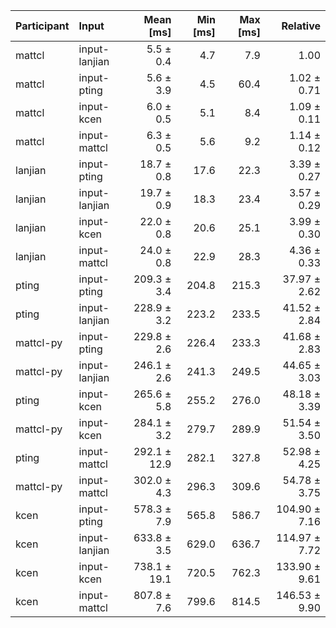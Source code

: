 | Participant | Input | Mean [ms] | Min [ms] | Max [ms] | Relative |
|:---|:---|---:|---:|---:|---:|
| mattcl | input-lanjian | 5.5 ± 0.4 | 4.7 | 7.9 | 1.00 |
| mattcl | input-pting | 5.6 ± 3.9 | 4.5 | 60.4 | 1.02 ± 0.71 |
| mattcl | input-kcen | 6.0 ± 0.5 | 5.1 | 8.4 | 1.09 ± 0.11 |
| mattcl | input-mattcl | 6.3 ± 0.5 | 5.6 | 9.2 | 1.14 ± 0.12 |
| lanjian | input-pting | 18.7 ± 0.8 | 17.6 | 22.3 | 3.39 ± 0.27 |
| lanjian | input-lanjian | 19.7 ± 0.9 | 18.3 | 23.4 | 3.57 ± 0.29 |
| lanjian | input-kcen | 22.0 ± 0.8 | 20.6 | 25.1 | 3.99 ± 0.30 |
| lanjian | input-mattcl | 24.0 ± 0.8 | 22.9 | 28.3 | 4.36 ± 0.33 |
| pting | input-pting | 209.3 ± 3.4 | 204.8 | 215.3 | 37.97 ± 2.62 |
| pting | input-lanjian | 228.9 ± 3.2 | 223.2 | 233.5 | 41.52 ± 2.84 |
| mattcl-py | input-pting | 229.8 ± 2.6 | 226.4 | 233.3 | 41.68 ± 2.83 |
| mattcl-py | input-lanjian | 246.1 ± 2.6 | 241.3 | 249.5 | 44.65 ± 3.03 |
| pting | input-kcen | 265.6 ± 5.8 | 255.2 | 276.0 | 48.18 ± 3.39 |
| mattcl-py | input-kcen | 284.1 ± 3.2 | 279.7 | 289.9 | 51.54 ± 3.50 |
| pting | input-mattcl | 292.1 ± 12.9 | 282.1 | 327.8 | 52.98 ± 4.25 |
| mattcl-py | input-mattcl | 302.0 ± 4.3 | 296.3 | 309.6 | 54.78 ± 3.75 |
| kcen | input-pting | 578.3 ± 7.9 | 565.8 | 586.7 | 104.90 ± 7.16 |
| kcen | input-lanjian | 633.8 ± 3.5 | 629.0 | 636.7 | 114.97 ± 7.72 |
| kcen | input-kcen | 738.1 ± 19.1 | 720.5 | 762.3 | 133.90 ± 9.61 |
| kcen | input-mattcl | 807.8 ± 7.6 | 799.6 | 814.5 | 146.53 ± 9.90 |
